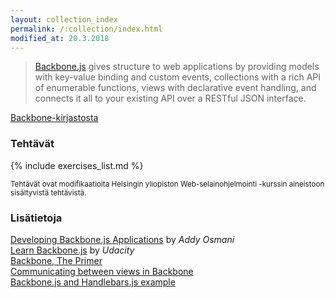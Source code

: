 ```yaml
---
layout: collection_index
permalink: /:collection/index.html
modified_at: 20.3.2018
---
```


> [Backbone.js](http://backbonejs.org) gives structure to web applications by providing models with key-value binding and custom events, collections with a rich API of enumerable functions, views with declarative event handling, and connects it all to your existing API over a RESTful JSON interface.

[Backbone-kirjastosta](weso-backbone)

### Tehtävät

{% include exercises_list.md %}

<small>Tehtävät ovat modifikaatioita Helsingin yliopiston Web-selainohjelmointi -kurssin aineistoon sisältyvistä tehtävistä.</small>

### Lisätietoja

[Developing Backbone.js Applications](https://addyosmani.com/backbone-fundamentals/) by *Addy Osmani*   
[Learn Backbone.js](https://eu.udacity.com/course/learn-backbonejs--ud990) by *Udacity*   
[Backbone, The Primer](https://github.com/jashkenas/backbone/wiki/Backbone%2C-The-Primer)   
[Communicating between views in Backbone](https://veerasundar.com/blog/2013/04/communicating-between-views-in-backbone/)   
[Backbone.js and Handlebars.js example](https://gist.github.com/kyleondata/3440492)
